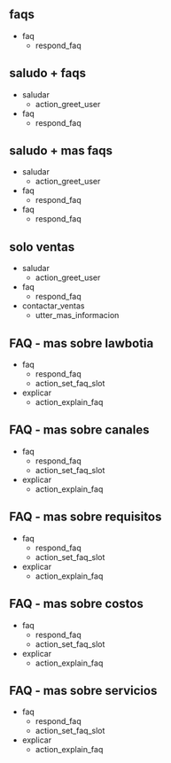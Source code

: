 ## faqs
* faq
    - respond_faq

## saludo + faqs
* saludar
    - action_greet_user
* faq
    - respond_faq

## saludo + mas faqs
* saludar
    - action_greet_user
* faq
    - respond_faq
* faq
    - respond_faq


## solo ventas
* saludar
    - action_greet_user
* faq
    - respond_faq
* contactar_ventas
    - utter_mas_informacion

## FAQ - mas sobre lawbotia
* faq
    - respond_faq
    - action_set_faq_slot
* explicar
    - action_explain_faq

## FAQ - mas sobre canales
* faq
    - respond_faq
    - action_set_faq_slot
* explicar
    - action_explain_faq

## FAQ - mas sobre requisitos
* faq
    - respond_faq
    - action_set_faq_slot
* explicar
    - action_explain_faq

## FAQ - mas sobre costos 
* faq
    - respond_faq
    - action_set_faq_slot
* explicar
    - action_explain_faq

## FAQ - mas sobre servicios
* faq
    - respond_faq
    - action_set_faq_slot
* explicar
    - action_explain_faq